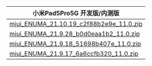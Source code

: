 | 小米Pad5Pro5G  开发版/内测版    |
| ---- |
| [miui_ENUMA_21.10.19_c2f88b2e9e_11.0.zip](https://hugeota.d.miui.com/21.10.19/miui_ENUMA_21.10.19_c2f88b2e9e_11.0.zip)    |
| [miui_ENUMA_21.9.28_b0d0eaa1b2_11.0.zip](https://hugeota.d.miui.com/21.9.28/miui_ENUMA_21.9.28_b0d0eaa1b2_11.0.zip)    |
| [miui_ENUMA_21.9.18_51698b407e_11.0.zip](https://hugeota.d.miui.com/21.9.18/miui_ENUMA_21.9.18_51698b407e_11.0.zip)    |
| [miui_ENUMA_21.9.17_6a6ccfb320_11.0.zip](https://hugeota.d.miui.com/21.9.17/miui_ENUMA_21.9.17_6a6ccfb320_11.0.zip)    |
